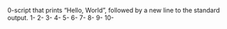 0-script that prints “Hello, World”, followed by a new line to the standard output.
1-
2-
3-
4-
5-
6-
7-
8-
9-
10-
